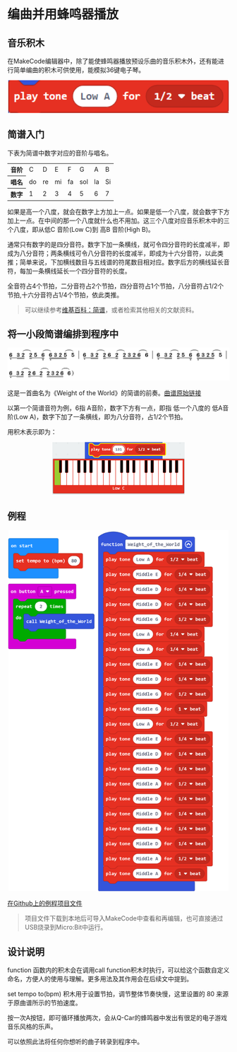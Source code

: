# 编曲并用蜂鸣器播放

## 音乐积木

在MakeCode编辑器中，除了能使蜂鸣器播放预设乐曲的音乐积木外，还有能进行简单编曲的积木可供使用，能模拟36键电子琴。

<div align=center>
<img src="../assets/Music_Arrangement1.png" width="500"/>
</div>

## 简谱入门

下表为简谱中数字对应的音阶与唱名。

<table>
<tbody>
  <tr>
    <th>音阶</th>
    <td>C</td>
    <td>D</td>
    <td>E</td>
    <td>F</td>
    <td>G</td>
    <td>A</td>
    <td>B</td>
  </tr>
  <tr>
    <th>唱名</th>
    <td>do</td>
    <td>re</td>
    <td>mi</td>
    <td>fa</td>
    <td>sol</td>
    <td>la</td>
    <td>Si</td>
  </tr>
  <tr>
    <th>数字</th>
    <td>1</td>
    <td>2</td>
    <td>3</td>
    <td>4</td>
    <td>5</td>
    <td>6</td>
    <td>7</td>
  </tr>
</tbody>
</table>

如果是高一个八度，就会在数字上方加上一点。如果是低一个八度，就会数字下方加上一点。在中间的那一个八度就什么也不用加。这三个八度对应音乐积木中的三个八度，即从低C 音阶(Low C)到 高B 音阶(High B)。

通常只有数字的是四分音符。数字下加一条横线，就可令四分音符的长度减半，即成为八分音符；两条横线可令八分音符的长度减半，即成为十六分音符，以此类推；简单来说，下加横线数目与五线谱的符尾数目相对应。数字后方的横线延长音符，每加一条横线延长一个四分音符的长度。

全音符占4个节拍，二分音符占2个节拍，四分音符占1个节拍，八分音符占1/2个节拍,十六分音符占1/4个节拍，依此类推。

> 可以继续参考[维基百科：简谱](https://zh.wikipedia.org/wiki/%E7%B0%A1%E8%AD%9C)，或者检索其他相关的文献资料。


## 将一小段简谱编排到程序中

<div align=center>
<img src="../assets/Music_Arrangement2.png"/>
</div>

这是一首曲名为《Weight of the World》的简谱的前奏。[曲谱原始链接](http://www.qupu123.com/puyou/jipu/p289352.html)

以第一个简谱音符为例，6指 A音阶，数字下方有一点，即指 低一个八度的 低A音阶(Low A)，数字下加了一条横线，即为八分音符，占1/2个节拍。

用积木表示即为：

<div align=center>
<img src="../assets/Music_Arrangement3.png" width="300"/>
</div>

## 例程

<div align=center>
<img src="../assets/Q-car_Music_Arrangement.png" width="500"/>
</div>

[在Github上的例程项目文件](https://github.com/Wind-stormger/Makecode/blob/master/microbit-Q-car_Music_Arrangement.hex)

> 项目文件下载到本地后可导入MakeCode中查看和再编辑，也可直接通过USB烧录到Micro:Bit中运行。

## 设计说明

function 函数内的积木会在调用call function积木时执行，可以给这个函数自定义命名，方便人的使用与理解。更多用法及其作用会在后续文中提到。

set tempo to(bpm) 积木用于设置节拍，调节整体节奏快慢，这里设置的 80 来源于原曲谱所示的节拍速度。

按一次A按钮，即可循环播放两次，会从Q-Car的蜂鸣器中发出有很足的电子游戏音乐风格的乐声。

可以依照此法将任何你想听的曲子转录到程序中。


